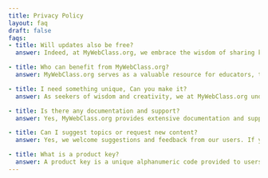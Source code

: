 ```yaml
---
title: Privacy Policy
layout: faq
draft: false
faqs:
- title: Will updates also be free?
  answer: Indeed, at MyWebClass.org, we embrace the wisdom of sharing knowledge and nurturing growth. We ensure that our esteemed users have unfettered access to the latest developments in software engineering and advanced technology education. Our commitment lies in maintaining the timeliness of our content and providing future updates at no extra charge. By offering enduring support and access to groundbreaking resources, we empower both educators and learners as they traverse the path of discovery in this ever-changing realm.

- title: Who can benefit from MyWebClass.org?
  answer: MyWebClass.org serves as a valuable resource for educators, teachers, and instructors seeking to enrich their pedagogical approach and remain abreast of the most recent innovations in software engineering and advanced technologies. Additionally, our platform caters to students who aim to expand their knowledge and gain a deeper comprehension of these dynamic fields.

- title: I need something unique, Can you make it?
  answer: As seekers of wisdom and creativity, we at MyWebClass.org understand the importance of crafting unique solutions tailored to your individual needs. Our team of experienced and knowledgeable professionals is dedicated to working closely with you to develop bespoke resources and content in software engineering and advanced technology education. By blending our collective insights and expertise, we are poised to help you forge a distinctive path, enriching both your teaching experience and your students' learning journey.

- title: Is there any documentation and support?
  answer: Yes, MyWebClass.org provides extensive documentation and support for our users. Our platform features detailed guides, tutorials, and resources to help you navigate through the courses and workshops effectively. In addition to our comprehensive documentation, we have a dedicated support team available to assist you with any questions, issues, or concerns you may encounter while using the platform. Please feel free to reach out to our support team via the website's contact form, and we'll be happy to help you.

- title: Can I suggest topics or request new content?
  answer: Yes, we welcome suggestions and feedback from our users. If you have a topic or content request, please feel free to reach out to our support team, and we will consider your input for future updates.

- title: What is a product key?
  answer: A product key is a unique alphanumeric code provided to users upon purchasing access to premium courses, workshops, or resources. This code serves as proof of purchase and ensures that only authorized users have access to the exclusive content. To activate premium features on MyWebClass.org, simply enter the product key when prompted during the registration or upgrade process, and the system will validate your access to the premium offerings.
---
```

